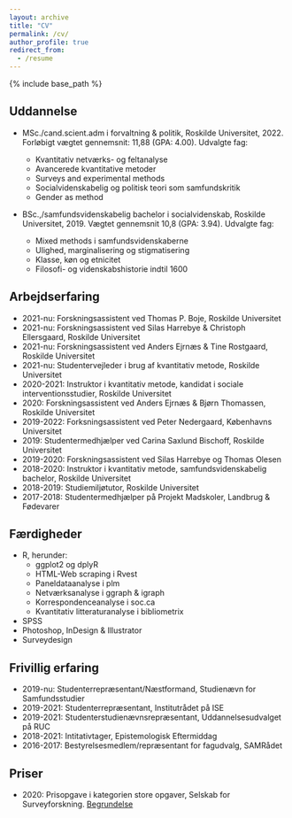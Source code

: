 ```yaml
---
layout: archive
title: "CV"
permalink: /cv/
author_profile: true
redirect_from:
  - /resume
---
```


{% include base_path %}

## Uddannelse

* MSc./cand.scient.adm i forvaltning & politik, Roskilde Universitet, 2022. Forløbigt vægtet gennemsnit: 11,88 (GPA: 4.00). Udvalgte fag:
  * Kvantitativ netværks- og feltanalyse
  * Avancerede kvantitative metoder
  * Surveys and experimental methods
  * Socialvidenskabelig og politisk teori som samfundskritik
  * Gender as method

* BSc.,/samfundsvidenskabelig bachelor i socialvidenskab, Roskilde Universitet, 2019. Vægtet gennemsnit 10,8 (GPA: 3.94). Udvalgte fag:
  * Mixed methods i samfundsvidenskaberne
  * Ulighed, marginalisering og stigmatisering
  * Klasse, køn og etnicitet
  * Filosofi- og videnskabshistorie indtil 1600

## Arbejdserfaring

* 2021-nu: Forskningsassistent ved Thomas P. Boje, Roskilde Universitet
* 2021-nu: Forskningsassistent ved Silas Harrebye & Christoph Ellersgaard, Roskilde Universitet
* 2021-nu: Forskningsassistent ved Anders Ejrnæs & Tine Rostgaard, Roskilde Universitet
* 2021-nu: Studentervejleder i brug af kvantitativ metode, Roskilde Universitet
* 2020-2021: Instruktor i kvantitativ metode, kandidat i sociale interventionsstudier, Roskilde Universitet
* 2020: Forskningsassistent ved Anders Ejrnæs & Bjørn Thomassen, Roskilde Universitet
* 2019-2022: Forksningsassistent ved Peter Nedergaard, Københavns Universitet
* 2019: Studentermedhjælper ved Carina Saxlund Bischoff, Roskilde Universitet
* 2019-2020: Forskningsassistent ved Silas Harrebye og Thomas Olesen
* 2018-2020: Instruktor i kvantitativ metode, samfundsvidenskabelig bachelor, Roskilde Universitet
* 2018-2019: Studiemiljøtutor, Roskilde Universitet
* 2017-2018: Studentermedhjælper på Projekt Madskoler, Landbrug & Fødevarer

## Færdigheder

* R, herunder:
  * ggplot2 og dplyR
  * HTML-Web scraping i Rvest
  * Paneldataanalyse i plm
  * Netværksanalyse i ggraph & igraph
  * Korrespondenceanalyse i soc.ca
  * Kvantitativ litteraturanalyse i bibliometrix
* SPSS
* Photoshop, InDesign & Illustrator
* Surveydesign

## Frivillig erfaring

* 2019-nu: Studenterrepræsentant/Næstformand, Studienævn for Samfundsstudier
* 2019-2021: Studenterrepræsentant, Institutrådet på ISE
* 2019-2021: Studenterstudienævnsrepræsentant, Uddannelsesudvalget på RUC
* 2018-2021: Intitativtager, Epistemologisk Eftermiddag
* 2016-2017: Bestyrelsesmedlem/repræsentant for fagudvalg, SAMRådet

## Priser

* 2020: Prisopgave i kategorien store opgaver, Selskab for Surveyforskning. [Begrundelse](https://surveyselskab.dk/wp-content/uploads/2021/03/Begrundelse_Den-Dobbelte-Kraenkelse.docx "Begrundelse")
